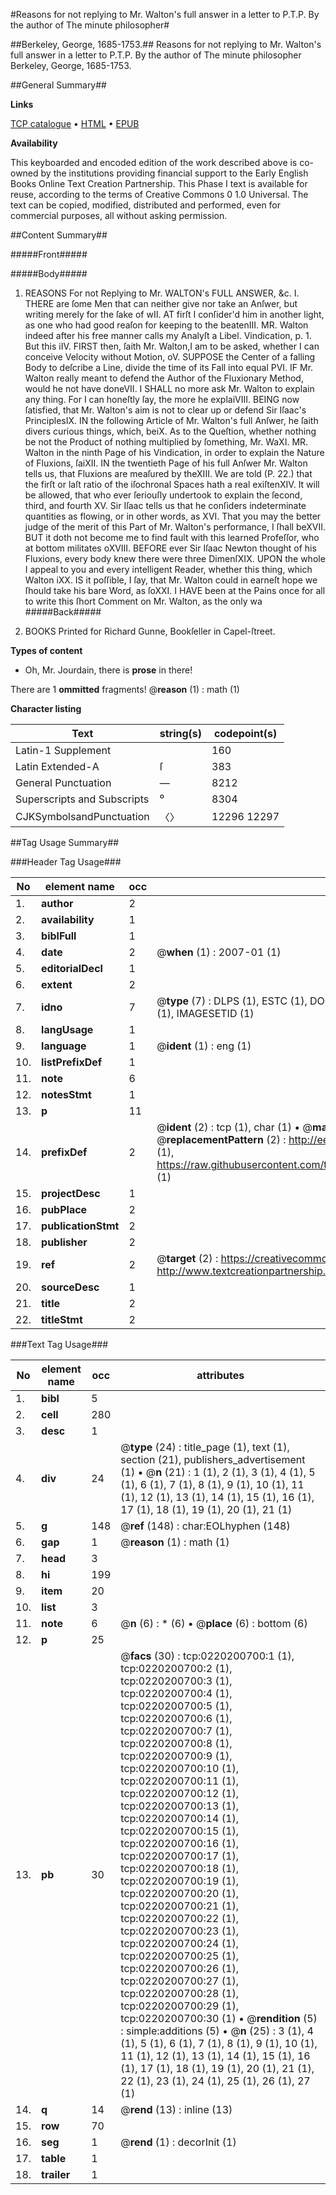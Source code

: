 #Reasons for not replying to Mr. Walton's full answer in a letter to P.T.P. By the author of The minute philosopher#

##Berkeley, George, 1685-1753.##
Reasons for not replying to Mr. Walton's full answer in a letter to P.T.P. By the author of The minute philosopher
Berkeley, George, 1685-1753.

##General Summary##

**Links**

[TCP catalogue](http://www.ota.ox.ac.uk/tcp/)  • 
[HTML](http://tei.it.ox.ac.uk/tcp/Texts-HTML/free/004/004842551.html)  • 
[EPUB](http://tei.it.ox.ac.uk/tcp/Texts-EPUB/free/004/004842551.epub)

**Availability**

This keyboarded and encoded edition of the
	       work described above is co-owned by the institutions
	       providing financial support to the Early English Books
	       Online Text Creation Partnership. This Phase I text is
	       available for reuse, according to the terms of Creative
	       Commons 0 1.0 Universal. The text can be copied,
	       modified, distributed and performed, even for
	       commercial purposes, all without asking permission.


##Content Summary##

#####Front#####

#####Body#####

1. REASONS For not Replying to Mr. WALTON's FULL ANSWER, &c.
I. THERE are ſome Men that can neither give nor take an Anſwer, but writing merely for the ſake of wII. AT firſt I conſider'd him in another light, as one who had good reaſon for keeping to the beatenIII. MR. Walton indeed after his free manner calls my Analyſt a Libel. Vindication, p. 1. But this iIV. FIRST then, ſaith Mr. Walton,I am to be asked, whether I can conceive Velocity without Motion, oV. SUPPOSE the Center of a falling Body to deſcribe a Line, divide the time of its Fall into equal PVI. IF Mr. Walton really meant to defend the Author of the Fluxionary Method, would he not have doneVII. I SHALL no more ask Mr. Walton to explain any thing. For I can honeſtly ſay, the more he explaiVIII. BEING now ſatisfied, that Mr. Walton's aim is not to clear up or defend Sir Iſaac's PrinciplesIX. IN the following Article of Mr. Walton's full Anſwer, he ſaith divers curious things, which, beiX. As to the Queſtion, whether nothing be not the Product of nothing multiplied by ſomething, Mr. WaXI. MR. Walton in the ninth Page of his Vindication, in order to explain the Nature of Fluxions, ſaiXII. IN the twentieth Page of his full Anſwer Mr. Walton tells us, that Fluxions are meaſured by theXIII. We are told (P. 22.) that the firſt or laſt ratio of the iſochronal Spaces hath a real exiſtenXIV. It will be allowed, that who ever ſeriouſly undertook to explain the ſecond, third, and fourth XV. Sir Iſaac tells us that he conſiders indeterminate quantities as flowing, or in other words, as XVI. That you may the better judge of the merit of this Part of Mr. Walton's performance, I ſhall beXVII. BUT it doth not become me to find fault with this learned Profeſſor, who at bottom militates oXVIII. BEFORE ever Sir Iſaac Newton thought of his Fluxions, every body knew there were three DimenſXIX. UPON the whole I appeal to you and every intelligent Reader, whether this thing, which Walton iXX. IS it poſſible, I ſay, that Mr. Walton could in earneſt hope we ſhould take his bare Word, as ſoXXI. I HAVE been at the Pains once for all to write this ſhort Comment on Mr. Walton, as the only wa
#####Back#####

1. BOOKS Printed for Richard Gunne, Bookſeller in Capel-ſtreet.

**Types of content**

  * Oh, Mr. Jourdain, there is **prose** in there!

There are 1 **ommitted** fragments! 
 @__reason__ (1) : math (1)

**Character listing**


|Text|string(s)|codepoint(s)|
|---|---|---|
|Latin-1 Supplement| |160|
|Latin Extended-A|ſ|383|
|General Punctuation|—|8212|
|Superscripts             and Subscripts|⁰|8304|
|CJKSymbolsandPunctuation|〈〉|12296 12297|

##Tag Usage Summary##

###Header Tag Usage###

|No|element name|occ|attributes|
|---|---|---|---|
|1.|__author__|2||
|2.|__availability__|1||
|3.|__biblFull__|1||
|4.|__date__|2| @__when__ (1) : 2007-01 (1)|
|5.|__editorialDecl__|1||
|6.|__extent__|2||
|7.|__idno__|7| @__type__ (7) : DLPS (1), ESTC (1), DOCNO (1), TCP (1), GALEDOCNO (1), CONTENTSET (1), IMAGESETID (1)|
|8.|__langUsage__|1||
|9.|__language__|1| @__ident__ (1) : eng (1)|
|10.|__listPrefixDef__|1||
|11.|__note__|6||
|12.|__notesStmt__|1||
|13.|__p__|11||
|14.|__prefixDef__|2| @__ident__ (2) : tcp (1), char (1)  •  @__matchPattern__ (2) : ([0-9\-]+):([0-9IVX]+) (1), (.+) (1)  •  @__replacementPattern__ (2) : http://eebo.chadwyck.com/downloadtiff?vid=$1&page=$2 (1), https://raw.githubusercontent.com/textcreationpartnership/Texts/master/tcpchars.xml#$1 (1)|
|15.|__projectDesc__|1||
|16.|__pubPlace__|2||
|17.|__publicationStmt__|2||
|18.|__publisher__|2||
|19.|__ref__|2| @__target__ (2) : https://creativecommons.org/publicdomain/zero/1.0/ (1), http://www.textcreationpartnership.org/docs/. (1)|
|20.|__sourceDesc__|1||
|21.|__title__|2||
|22.|__titleStmt__|2||


###Text Tag Usage###

|No|element name|occ|attributes|
|---|---|---|---|
|1.|__bibl__|5||
|2.|__cell__|280||
|3.|__desc__|1||
|4.|__div__|24| @__type__ (24) : title_page (1), text (1), section (21), publishers_advertisement (1)  •  @__n__ (21) : 1 (1), 2 (1), 3 (1), 4 (1), 5 (1), 6 (1), 7 (1), 8 (1), 9 (1), 10 (1), 11 (1), 12 (1), 13 (1), 14 (1), 15 (1), 16 (1), 17 (1), 18 (1), 19 (1), 20 (1), 21 (1)|
|5.|__g__|148| @__ref__ (148) : char:EOLhyphen (148)|
|6.|__gap__|1| @__reason__ (1) : math (1)|
|7.|__head__|3||
|8.|__hi__|199||
|9.|__item__|20||
|10.|__list__|3||
|11.|__note__|6| @__n__ (6) : * (6)  •  @__place__ (6) : bottom (6)|
|12.|__p__|25||
|13.|__pb__|30| @__facs__ (30) : tcp:0220200700:1 (1), tcp:0220200700:2 (1), tcp:0220200700:3 (1), tcp:0220200700:4 (1), tcp:0220200700:5 (1), tcp:0220200700:6 (1), tcp:0220200700:7 (1), tcp:0220200700:8 (1), tcp:0220200700:9 (1), tcp:0220200700:10 (1), tcp:0220200700:11 (1), tcp:0220200700:12 (1), tcp:0220200700:13 (1), tcp:0220200700:14 (1), tcp:0220200700:15 (1), tcp:0220200700:16 (1), tcp:0220200700:17 (1), tcp:0220200700:18 (1), tcp:0220200700:19 (1), tcp:0220200700:20 (1), tcp:0220200700:21 (1), tcp:0220200700:22 (1), tcp:0220200700:23 (1), tcp:0220200700:24 (1), tcp:0220200700:25 (1), tcp:0220200700:26 (1), tcp:0220200700:27 (1), tcp:0220200700:28 (1), tcp:0220200700:29 (1), tcp:0220200700:30 (1)  •  @__rendition__ (5) : simple:additions (5)  •  @__n__ (25) : 3 (1), 4 (1), 5 (1), 6 (1), 7 (1), 8 (1), 9 (1), 10 (1), 11 (1), 12 (1), 13 (1), 14 (1), 15 (1), 16 (1), 17 (1), 18 (1), 19 (1), 20 (1), 21 (1), 22 (1), 23 (1), 24 (1), 25 (1), 26 (1), 27 (1)|
|14.|__q__|14| @__rend__ (13) : inline (13)|
|15.|__row__|70||
|16.|__seg__|1| @__rend__ (1) : decorInit (1)|
|17.|__table__|1||
|18.|__trailer__|1||
